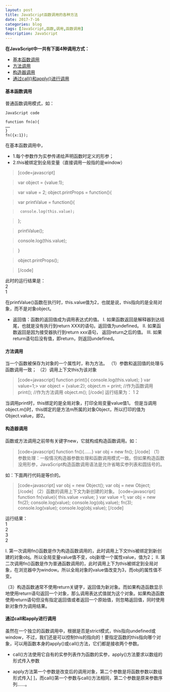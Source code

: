 ```yaml
---
layout: post
title: JavaScript函数调用的各种方法
date: 2017-7-16
categories: blog
tags: [JavaScript,函数,调用,函数调用]
description: JavaScript
---
```


**在JavaScript中一共有下面4种调用方式：**

* [基本函数调用](#基本函数调用)  
* [方法调用](#方法调用)  
* [构造器调用](#构造器调用)  
* [通过call()和apply()进行调用](#通过call和apply进行调用)  
#### 基本函数调用  
普通函数调用模式，如：

    JavaScript code
    
    function fn(o){
    …… 
    }
    fn({x:1});
在基本函数调用中，
* 1.每个参数作为实参传递给声明函数时定义的形参；  
* 2.this被绑定到全局变量（直接调用一般指的是window）

>[code=javascript]


>  var object = {value:1};

> var value = 2;
> object.printProps = function(){

>    var printValue = function(){

>      console.log(this.value);

>    };

>   printValue();

>   console.log(this.value);

> }

> object.printProps();

>[/code]


此时的运行结果是：  
2   
1

在printValue()函数在执行时，this.value值为2，也就是说，this指向的是全局对象，而不是对象object。

* 返回值：函数的返回值成为调用表达式的值。
    I. 如果函数返回是解释器到达结尾，也就是没有执行到return XXX的语句。返回值为undefined。 
    II. 如果函数返回是因为接受器执行到return xxx语句， 返回return之后的值。 
    III. 如果return语句后没有值，即return，则返回undefined。

#### 方法调用

当一个函数被保存为对象的一个属性时，称为方法。
（1）参数和返回值的处理与函数调用一致；
（2）调用上下文this为该对象
>[code=javascript] 
>function print(){
>    console.log(this.value); 
>  }
>  var value=1;>  var object = {value:2};
>  object.m = print;
>  //作为函数调用
>  print();
>  //作为方法调用
>  object.m();
>[/code]
运行结果为：
1
 2

当调用print时，this绑定的是全局对象，打印全局变量value值1。
但是当调用object.m()时，this绑定的是方法m所属的对象Object，所以打印的值为Object.value，即2。

#### 构造器调用

 函数或方法调用之前带有关键字new，它就构成构造函数调用。如：
>[code=javascript]
> function fn(){……}
> var obj = new fn();
>[/code]
（1）参数处理：一般情况构造器参数处理和函数调用模式一致。但如果构造函数没用形参，JavaScript构造函数调用语法是允许省略实参列表和圆括号的。

如：下面两行代码是等价的。
>[code=javascript]
>  var obj = new Object();
>  var obj = new Object;
>[/code]
（2）函数的调用上下文为新创建的对象。
>[code=javascript]
> function fn(value){
>   this.value =value;
> }
> var value =1;
> var obj = new fn(2);
> console.log(value);
> console.log(obj.value);
>fn(3);
>console.log(value);
>console.log(obj.value);
>[/code]

运行结果：  
 1  
 2  
 3  
 2

 I. 第一次调用fn()函数是作为构造函数调用的，此时调用上下文this被绑定到新创建的对象obj。所以全局变量value值不变，obj新增一个属性value，值为2；
 II. 第二次调用fn()函数是作为普通函数调用的，此时调用上下为this被绑定到全局对象，在浏览器中为window。所以全局对象的value值改变为3，而obj的属性值不变。

（3）构造函数通常不使用return关键字，返回值为新对象。而如果构造函数显示地使用return语句返回一个对象，那么调用表达式值就为这个对象。如果构造函数使用return语句但没有指定返回值或者返回一个原始值，则忽略返回值，同时使用新对象作为调用结果。

#### 通过call和apply进行调用

虽然在一个独立的函数调用中，根据是否是strict模式，this指向undefined或window，不过，我们还是可以控制this的指向的！要指定函数的this指向哪个对象，可以用函数本身的apply()或call()方法，它们都是接收两个参数。

* call()方法使用它自有的实参列表作为函数的实参，apply()方法要求以数组的形式传入参数

* apply方法第一个参数是改变后的调用对象，第二个参数是将函数参数以数组形式传入[ ]，而call()第一个参数与call()方法相同，第二个参数是原来参数序列......。

